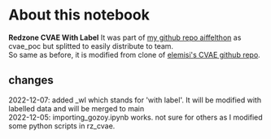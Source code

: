 # About this notebook
__Redzone CVAE With Label__
It was part of [my github repo aiffelthon](https://www.github.io/chhyyi/aiffelthon) as cvae\_poc but splitted to easily distribute to team.  
So same as before, it is modified from clone of [elemisi's CVAE github repo](https://www.github.io/elemisi/ConditionalVAE).

## changes
2022-12-07: added \_wl which stands for 'with label'. It will be modified with labelled data and will be merged to main  
2022-12-05: importing\_gozoy.ipynb works. not sure for others as I modified some python scripts in rz\_cvae.  

